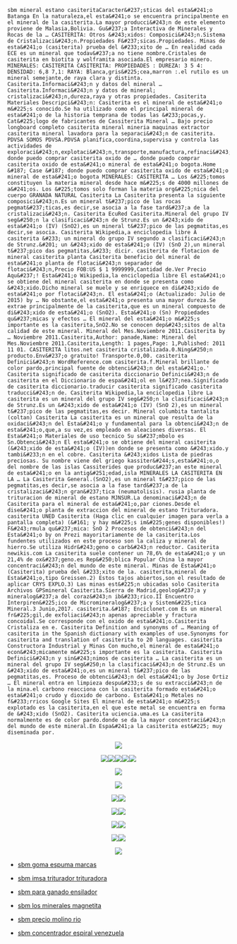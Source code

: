 
```
sbm mineral estano casiteritaCaracter&#237;sticas del esta&#241;o Batanga En la naturaleza,el esta&#241;o se encuentra principalmente en el mineral de la casiterita.La mayor producci&#243;n de este elemento proviene de Malasia,Bolivia. Gu&#237;a Interactiva de Minerales y Rocas de la … CASITERITA: Otros &#243;xidos: Composici&#243;n.Sistema de Cristalizaci&#243;n.Propiedades F&#237;sicas.Propiedades. Minas de esta&#241;o (casiterita) prueba del &#233;xito de … En realidad cada ECE es un mineral que todav&#237;a no tiene nombre.Cristales de casiterita en biotita y wolframita asociada.El empresario minero. MINERALES: CASITERITA CASITERITA: PROPIEDADES : DUREZA: 3 5 4: DENSIDAD: 6,8 7,1: RAYA: Blanca,gris&#225;cea,marron :.el rutilo es un mineral semejante,de raya clara y distinta. Casiterita.Informaci&#243;n y datos del mineral … Casiterita.Informaci&#243;n y datos de mineral; cristalizaci&#243;n,dureza,raya y otras propiedades. Casiterita Materiales Descripci&#243;n: Casiterita es el mineral de esta&#241;o m&#225;s conocido.Se ha utilizado como el principal mineral de esta&#241;o de la historia temprana de todas las &#233;pocas,y. Cat&#225;logo de fabricantes de Cassiterita Mineral … Bajo precio longboard completo casiterita mineral mineria maquinas extractor casiterita mineral lavadora para la separaci&#243;n de casiterita. PDVSA SOMOS PDVSA.PDVSA planifica,coordina,supervisa y controla las actividades de exploraci&#243;n,explotaci&#243;n,transporte,manufactura,refinaci&#243;n,almacenamiento. donde puedo comprar casiterita oxido de … donde puedo comprar casiterita oxido de esta&#241;o mineral de esta&#241;o bogota.Home &#187; Case &#187; donde puedo comprar casiterita oxido de esta&#241;o mineral de esta&#241;o bogota MINERALES: CASITERITA … Los &#225;tomos constituyen la materia mineral desde hace m&#225;s de 4000 millones de a&#241;os. Los &#225;tomos solo forman la materia org&#225;nica del cuerpo GRANADA NATURAL Casiterita La Casiterita presenta la siguiente composici&#243;n.Es un mineral t&#237;pico de las rocas pegmat&#237;ticas,es decir,se asocia a la fase tard&#237;a de la cristalizaci&#243;n. Casiterita EcuRed Casiterita.Mineral del grupo IV seg&#250;n la clasificaci&#243;n de Strunz.Es un &#243;xido de esta&#241;o (IV) (SnO2),es un mineral t&#237;pico de las pegmatitas,es decir,se asocia. Casiterita Wikipedia,a enciclopedia libre A casiterita &#233; un mineral do grupo IV segundo a clasificaci&#243;n de Strunz.&#201; un &#243;xido de esta&#241;o (IV) (SnO 2),un mineral t&#237;pico das pegmatitas,&#233; dicir. casiterita de flotacion de mineral casiterita planta Casiterita beneficio del mineral de esta&#241;o planta de flotaci&#243;n separador de flotaci&#243;n,Precio FOB:US $ 1 9999999,Cantidad de.Ver Precio Aqu&#237;! Esta&#241;o Wikipedia,la enciclopedia libre El esta&#241;o se obtiene del mineral casiterita en donde se presenta como &#243;xido.Dicho mineral se muele y se enriquece en di&#243;xido de esta&#241;o por flotaci&#243;n. El esta&#241;o (Actualizado: Julio de 2015) by … No obstante,el esta&#241;o presenta una mayor dureza.Se extrae principalmente de la casiterita,que es un mineral compuesto de di&#243;xido de esta&#241;o (SnO2). Esta&#241;o (Sn) Propiedades qu&#237;micas y efectos … El mineral del esta&#241;o m&#225;s importante es la casiterita,SnO2.No se conocen dep&#243;sitos de alta calidad de este mineral. Mineral del Mes.Noviembre 2011.Casiterita by … Noviembre 2011.Casiterita,Author: panade,Name: Mineral del Mes.Noviembre 2011.Casiterita,Length: 1 pages,Page: 1,Published: 2011 11 01. CASITERITA litos.net casiterita cristalizada.0.Ning&#250;n producto.Env&#237;o gratuito! Transporte.0,00. casiterita Definici&#243;n WordReference.com casiterita.f.Mineral brillante de color pardo,principal fuente de obtenci&#243;n del esta&#241;o.' Casiterita significado de casiterita diccionario Definici&#243;n de casiterita en el Diccionario de espa&#241;ol en l&#237;nea.Significado de casiterita diccionario.traducir casiterita significado casiterita traducci&#243;n de. Casiterita Wikipedia,la enciclopedia libre La casiterita es un mineral del grupo IV seg&#250;n la clasificaci&#243;n de Strunz.Es un &#243;xido de esta&#241;o (IV) (SnO 2),es un mineral t&#237;pico de las pegmatitas,es decir. Mineral columbita tantalita (coltan) Casiterita La casiterita es un mineral que resulta de la oxidaci&#243;n del Esta&#241;o y fundamental para la obtenci&#243;n de esta&#241;o,que,a su vez,es empleado en aleaciones diversas. El Esta&#241;o Materiales de uso tecnico Su s&#237;mbolo es Sn.Obtenci&#243;n El esta&#241;o se obtiene del mineral casiterita (&#243;xido de esta&#241;o (IV))en donde se presenta como &#243;xido.y tambi&#233;n en el cobre. Casiterita &#243;xidos Lista de piedras preciosas. Su nombre viene del griego kassiter&#244;s,esta&#241;o,o del nombre de las islas Cassiterides que produc&#237;an este mineral de esta&#241;o en la antig&#251;edad,isla MINERALES LA CASITERITA EN LA … La Casiterita General.(SnO2),es un mineral t&#237;pico de las pegmatitas,es decir,se asocia a la fase tard&#237;a de la cristalizaci&#243;n gran&#237;tica (neumatolisis). rusia planta de trituracion de mineral de estano MJNSUR.La denominaci&#243;n de Casiterita para el mineral de esta&#241;o,par ciones.Desde el dise&#241;o planta de extraccion del mineral de estano Trituradora. casiterita UNED Casiterita (Haga clic en cualquier imagen para verla a pantalla completa) (&#161; y hay m&#225;s im&#225;genes disponibles!) F&#243;rmula qu&#237;mica: SnO 2 Procesos de obtenci&#243;n del Esta&#241;o by on Prezi mayoritariamente de la casiterita.Los fundentes utilizados en este proceso son la caliza y mineral de hierro.Se utiliza Hidr&#243;geno o carb&#243;n reductor. Casiterita newikis.com La casiterita suele contener un 78,6% de esta&#241;o y un 21,4% de ox&#237;geno.es Rep&#250;blica Popular China la mayor concentraci&#243;n del mundo de este mineral. Minas de Esta&#241;o (Casiterita) prueba del &#233;xito de la. casiterita,mineral de Esta&#241;o,tipo Greissen.2) Estos tajos abiertos,son el resultado de aplicar CRYS EXPLO.3) Las minas est&#225;n ubicadas solo Casiterita Archivos GPSmineral Casiterita.Sierra de Madrid,geolog&#237;a y mineralog&#237;a del coraz&#243;n ib&#233;rico.II Encuentro Interpiren&#225;ico de Micromineralog&#237;a y Sistem&#225;tica Mineral.3 Junio,2017. casiterita.&#187; Enciclonet.com Es un mineral fr&#225;gil,de exfoliaci&#243;n apenas apreciable y fractura concoidal.Se corresponde con el oxido de esta&#241;o.Casiterita Cristaliza en e. Casiterita Definition and synonyms of … Meaning of casiterita in the Spanish dictionary with examples of use.Synonyms for casiterita and translation of casiterita to 20 languages. casiterita Constructora Industrial y Minas Con mucho,el mineral de esta&#241;o econ&#243;micamente m&#225;s importante es la casiterita. Casiterita Definici&#243;n y sin&#243;nimos de casiterita … La casiterita es un mineral del grupo IV seg&#250;n la clasificaci&#243;n de Strunz.Es un &#243;xido de esta&#241;o,es un mineral t&#237;pico de las pegmatitas,es. Proceso de obtenci&#243;n del esta&#241;o by Jose Ortiz … El mineral entra en limpieza despu&#233;s de su extracci&#243;n de la mina.el carbono reacciona con la casiterita formado esta&#241;o esta&#241;o crudo y dioxido de carbono. Esta&#241;o Metales no f&#233;rricos Google Sites El mineral de esta&#241;o m&#225;s explotado es la casiterita,en el que este metal se encuentra en forma de &#243;xido (SnO2). Casiterita uciencia.uma.es La casiterita normalmente es de color pardo.donde se da la mayor concentraci&#243;n del mundo de este mineral.En Espa&#241;a la casiterita est&#225; muy diseminada por. 
```

<div align="center">

<a href="https://es-crusher.shibang-china.com/github&k=sbm+mineral+estano+casiterita"><img src="https://static.shibang-china.com/es/crusher/logo.jpg"></a>

<a href="https://es-crusher.shibang-china.com/github&k=sbm+mineral+estano+casiterita"><img src="https://static.shibang-china.com/es/crusher/index.jpg"></a><a href="https://es-crusher.shibang-china.com/material.htmlgithub&k=sbm+mineral+estano+casiterita"><img src="https://static.shibang-china.com/es/crusher/material.jpg"></a><a href="https://es-crusher.shibang-china.com/application.htmlgithub&k=sbm+mineral+estano+casiterita"><img src="https://static.shibang-china.com/es/crusher/application.jpg"></a><a href="https://es-crusher.shibang-china.com/aboutus.htmlgithub&k=sbm+mineral+estano+casiterita"><img src="https://static.shibang-china.com/es/crusher/aboutus.jpg"></a><a href="https://es-crusher.shibang-china.com/contact.htmlgithub&k=sbm+mineral+estano+casiterita"><img src="https://static.shibang-china.com/es/crusher/contact.jpg"></a>

<a href="https://es-crusher.shibang-china.com/github&k=sbm+mineral+estano+casiterita"><img src="https://static.shibang-china.com/es/crusher/banner.jpg"></a>

<a href="https://swt.shibang-china.com/github&k=sbm+mineral+estano+casiterita"><img src="https://static.shibang-china.com/es/crusher/text.jpg"></a>

<a href="https://swt.shibang-china.com/github&k=sbm+mineral+estano+casiterita"><img src="https://static.shibang-china.com/es/crusher/chat.jpg"></a><a href="https://es-crusher.shibang-china.com/contact.htmlgithub&k=sbm+mineral+estano+casiterita"><img src="https://static.shibang-china.com/es/crusher/message.jpg"></a>

<a href="https://es-crusher.shibang-china.com/products/pe.htmlgithub&k=sbm+mineral+estano+casiterita"><img src="https://static.shibang-china.com/es/crusher/pe.jpg"></a><a href="https://es-crusher.shibang-china.com/products/pf.htmlgithub&k=sbm+mineral+estano+casiterita"><img src="https://static.shibang-china.com/es/crusher/pf.jpg"></a>

<a href="https://es-crusher.shibang-china.com/products/hpt.htmlgithub&k=sbm+mineral+estano+casiterita"><img src="https://static.shibang-china.com/es/crusher/hpt.jpg"></a><a href="https://es-crusher.shibang-china.com/products/vsi.htmlgithub&k=sbm+mineral+estano+casiterita"><img src="https://static.shibang-china.com/es/crusher/vsi.jpg"></a>

<a href="https://es-crusher.shibang-china.com/products/klv.htmlgithub&k=sbm+mineral+estano+casiterita"><img src="https://static.shibang-china.com/es/crusher/klv.jpg"></a><a href="https://es-crusher.shibang-china.com/products/portable.htmlgithub&k=sbm+mineral+estano+casiterita"><img src="https://static.shibang-china.com/es/crusher/portable.jpg"></a>

<a href="https://swt.shibang-china.com/github&k=sbm+mineral+estano+casiterita"><img src="https://static.shibang-china.com/es/crusher/case.jpg"></a>

</div>


* [sbm goma espuma marcas](sbm%20goma%20espuma%20marcas.md)

* [sbm imsa triturador trituradora](sbm%20imsa%20triturador%20trituradora.md)

* [sbm para ganado ensilador](sbm%20para%20ganado%20ensilador.md)

* [sbm los minerales magnetita](sbm%20los%20minerales%20magnetita.md)

* [sbm precio molino rio](sbm%20precio%20molino%20rio.md)

* [sbm concentrador espiral venezuela](sbm%20concentrador%20espiral%20venezuela.md)